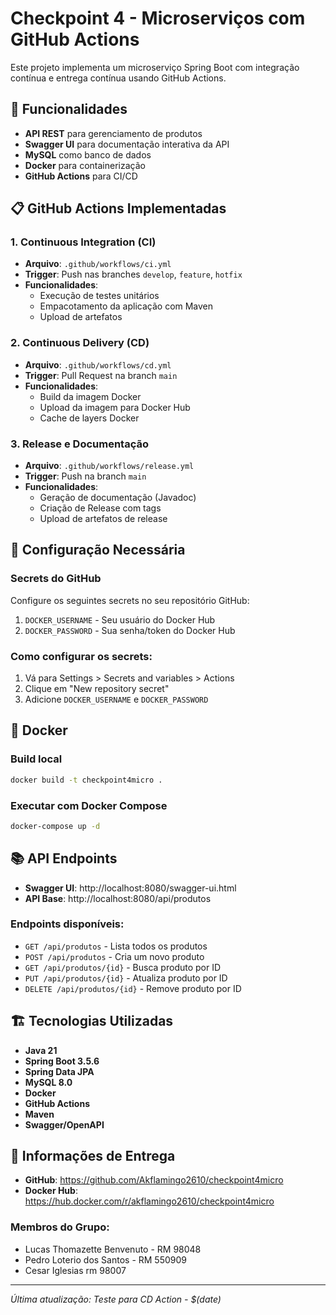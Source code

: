 # Checkpoint 4 - Microserviços com GitHub Actions

Este projeto implementa um microserviço Spring Boot com integração contínua e entrega contínua usando GitHub Actions.

## 🚀 Funcionalidades

- **API REST** para gerenciamento de produtos
- **Swagger UI** para documentação interativa da API
- **MySQL** como banco de dados
- **Docker** para containerização
- **GitHub Actions** para CI/CD

## 📋 GitHub Actions Implementadas

### 1. Continuous Integration (CI)
- **Arquivo**: `.github/workflows/ci.yml`
- **Trigger**: Push nas branches `develop`, `feature`, `hotfix`
- **Funcionalidades**:
  - Execução de testes unitários
  - Empacotamento da aplicação com Maven
  - Upload de artefatos

### 2. Continuous Delivery (CD)
- **Arquivo**: `.github/workflows/cd.yml`
- **Trigger**: Pull Request na branch `main`
- **Funcionalidades**:
  - Build da imagem Docker
  - Upload da imagem para Docker Hub
  - Cache de layers Docker

### 3. Release e Documentação
- **Arquivo**: `.github/workflows/release.yml`
- **Trigger**: Push na branch `main`
- **Funcionalidades**:
  - Geração de documentação (Javadoc)
  - Criação de Release com tags
  - Upload de artefatos de release

## 🔧 Configuração Necessária

### Secrets do GitHub
Configure os seguintes secrets no seu repositório GitHub:

1. `DOCKER_USERNAME` - Seu usuário do Docker Hub
2. `DOCKER_PASSWORD` - Sua senha/token do Docker Hub

### Como configurar os secrets:
1. Vá para Settings > Secrets and variables > Actions
2. Clique em "New repository secret"
3. Adicione `DOCKER_USERNAME` e `DOCKER_PASSWORD`

## 🐳 Docker

### Build local
```bash
docker build -t checkpoint4micro .
```

### Executar com Docker Compose
```bash
docker-compose up -d
```

## 📚 API Endpoints

- **Swagger UI**: http://localhost:8080/swagger-ui.html
- **API Base**: http://localhost:8080/api/produtos

### Endpoints disponíveis:
- `GET /api/produtos` - Lista todos os produtos
- `POST /api/produtos` - Cria um novo produto
- `GET /api/produtos/{id}` - Busca produto por ID
- `PUT /api/produtos/{id}` - Atualiza produto por ID
- `DELETE /api/produtos/{id}` - Remove produto por ID

## 🏗️ Tecnologias Utilizadas

- **Java 21**
- **Spring Boot 3.5.6**
- **Spring Data JPA**
- **MySQL 8.0**
- **Docker**
- **GitHub Actions**
- **Maven**
- **Swagger/OpenAPI**

## 📝 Informações de Entrega

- **GitHub**: https://github.com/Akflamingo2610/checkpoint4micro
- **Docker Hub**: https://hub.docker.com/r/akflamingo2610/checkpoint4micro

### Membros do Grupo:
- Lucas Thomazette Benvenuto - RM 98048
- Pedro Loterio dos Santos - RM 550909
- Cesar Iglesias rm 98007


---
*Última atualização: Teste para CD Action - $(date)*
